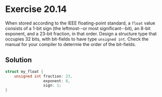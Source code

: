 # Exercise 20.14

When stored according to the IEEE floating-point standard, a `float` value
consists of a 1-bit sign (the leftmost--or most significant--bit), an 8-bit
exponent, and a 23-bit fraction, in that order. Design a structure type that
occupies 32 bits, with bit-fields to have type `unsigned int`. Check the manual
for your compiler to determie the order of the bit-fields.

## Solution

```c
struct my_float {
    unsigned int fraction: 23,
                 exponent: 8,
                 sign: 1;
}
```

<!--NOTE: This is ordered according to GCC-->
